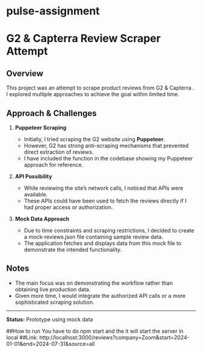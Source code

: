 # pulse-assignment
# G2 & Capterra Review Scraper Attempt

## Overview
This project was an attempt to scrape product reviews from G2 & Capterra .  
I explored multiple approaches to achieve the goal within limited time.

## Approach & Challenges
1. **Puppeteer Scraping**
   - Initially, I tried scraping the G2 website using **Puppeteer**.
   - However, G2 has strong anti-scraping mechanisms that prevented direct extraction of reviews.
   - I have included the function in the codebase showing my Puppeteer approach for reference.

2. **API Possibility**
   - While reviewing the site’s network calls, I noticed that APIs were available.
   - These APIs could have been used to fetch the reviews directly if I had proper access or authorization.

3. **Mock Data Approach**
   - Due to time constraints and scraping restrictions, I decided to create a mock-reviews.json file containing sample review data.
   - The application fetches and displays data from this mock file to demonstrate the intended functionality.

## Notes
- The main focus was on demonstrating the workflow rather than obtaining live production data.
- Given more time, I would integrate the authorized API calls or a more sophisticated scraping solution.

---
**Status:** Prototype using mock data

##How to run
You have to do npm start and the it will start the server in local 
##Link: http://localhost:3000/reviews?company=Zoom&start=2024-01-01&end=2024-07-31&source=all

